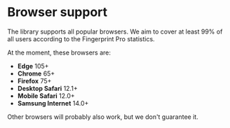 # Browser support

The library supports all popular browsers.
We aim to cover at least 99% of all users according to the Fingerprint Pro statistics.

At the moment, these browsers are:

- **Edge** 105+
- **Chrome** 65+
- **Firefox** 75+
- **Desktop Safari** 12.1+
- **Mobile Safari** 12.0+
- **Samsung Internet** 14.0+

Other browsers will probably also work, but we don't guarantee it.
